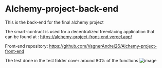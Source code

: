 # Alchemy-project-back-end
This is the back-end for the final alchemy project

The smart-contract is used for a decentralized freenlacing application that can be found at : 
https://alchemy-project-front-end.vercel.app/

Front-end repository: 
https://github.com/VagnerAndrei26/Alchemy-project-front-end

The test done in the test folder cover around 80% of the functions
![image](https://user-images.githubusercontent.com/111457602/217929811-89822e1a-d885-4a92-bbe9-e40caf99d744.png)
